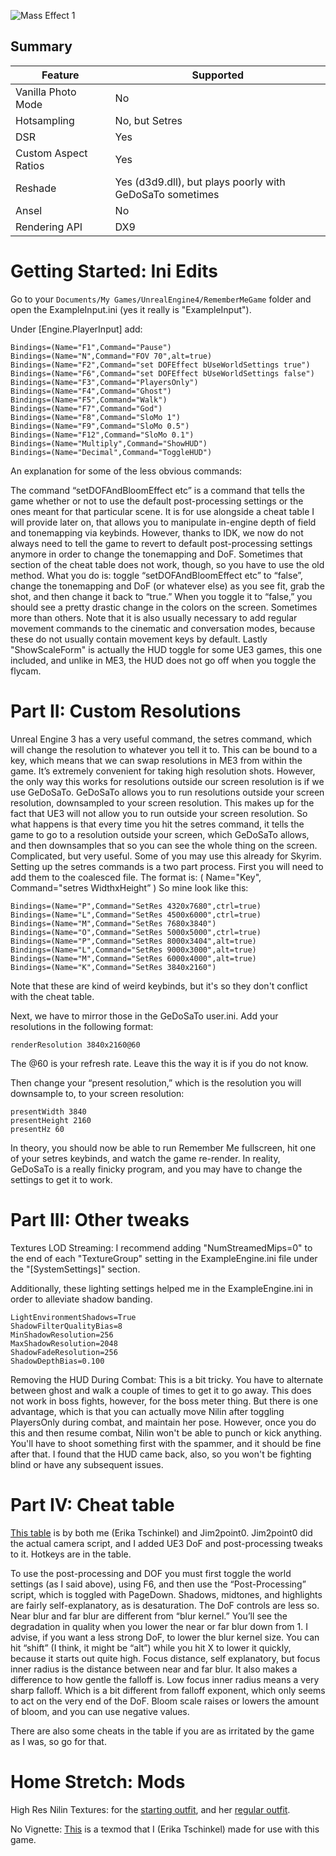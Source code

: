![Mass Effect 1](\Images\remember_me.png "Shot by Otis_Inf")

[//]: #\Images\remember_me.png

## Summary

Feature | Supported
--|--
Vanilla Photo Mode | No
Hotsampling | No, but Setres
DSR | Yes
Custom Aspect Ratios | Yes
Reshade | Yes (d3d9.dll), but plays poorly with GeDoSaTo sometimes
Ansel | No
Rendering API | DX9

Getting Started: Ini Edits
==========================================================
Go to your `Documents/My Games/UnrealEngine4/RememberMeGame` folder and open the ExampleInput.ini (yes it really is "ExampleInput"). 

Under [Engine.PlayerInput] add:
```
Bindings=(Name="F1",Command="Pause")
Bindings=(Name="N",Command="FOV 70",alt=true)
Bindings=(Name="F2",Command="set DOFEffect bUseWorldSettings true")
Bindings=(Name="F6",Command="set DOFEffect bUseWorldSettings false")
Bindings=(Name="F3",Command="PlayersOnly")
Bindings=(Name="F4",Command="Ghost")
Bindings=(Name="F5",Command="Walk")
Bindings=(Name="F7",Command="God")
Bindings=(Name="F8",Command="SloMo 1")
Bindings=(Name="F9",Command="SloMo 0.5")
Bindings=(Name="F12",Command="SloMo 0.1")
Bindings=(Name="Multiply",Command="ShowHUD")
Bindings=(Name="Decimal",Command="ToggleHUD")
```

An explanation for some of the less obvious commands:

The command “setDOFAndBloomEffect etc” is a command that tells the game whether or not to use the default post-processing settings or the ones meant for that particular scene. It is for use alongside a cheat table I will provide later on, that allows you to manipulate in-engine depth of field and tonemapping via keybinds. However, thanks to IDK, we now do not always need to tell the game to revert to default post-processing settings anymore in order to change the tonemapping and DoF. Sometimes that section of the cheat table does not work, though, so you have to use the old method.
What you do is: toggle “setDOFAndBloomEffect etc” to “false”, change the tonemapping and DoF (or whatever else) as you see fit, grab the shot, and then change it back to “true.” When you toggle it to “false,” you should see a pretty drastic change in the colors on the screen. Sometimes more than others. Note that it is also usually necessary to add regular movement commands to the cinematic and conversation modes, because these do not usually contain movement keys by default. Lastly "ShowScaleForm" is actually the HUD toggle for some UE3 games, this one included, and unlike in ME3, the HUD does not go off when you toggle the flycam.

Part II: Custom Resolutions
==========================================================

Unreal Engine 3 has a very useful command, the setres command, which will change the resolution to whatever you tell it to. This can be bound to a key, which means that we can swap resolutions in ME3 from within the game. It’s extremely convenient for taking high resolution shots.
However, the only way this works for resolutions outside our screen resolution is if we use GeDoSaTo. GeDoSaTo allows you to run resolutions outside your screen resolution, downsampled to your screen resolution. This makes up for the fact that UE3 will not allow you to run outside your screen resolution. So what happens is that every time you hit the setres command, it tells the game to go to a resolution outside your screen, which GeDoSaTo allows, and then downsamples that so you can see the whole thing on the screen. Complicated, but very useful. Some of you may use this already for Skyrim.
Setting up the setres commands is a two part process. First you will need to add them to the coalesced file. The format is:
( Name="Key", Command="setres WidthxHeight” )
So mine look like this:
```
Bindings=(Name="P",Command="SetRes 4320x7680",ctrl=true)
Bindings=(Name="L",Command="SetRes 4500x6000",ctrl=true)
Bindings=(Name="M",Command="SetRes 7680x3840")
Bindings=(Name="O",Command="SetRes 5000x5000",ctrl=true)
Bindings=(Name="P",Command="SetRes 8000x3404",alt=true)
Bindings=(Name="L",Command="SetRes 9000x3000",alt=true)
Bindings=(Name="M",Command="SetRes 6000x4000",alt=true)
Bindings=(Name="K",Command="SetRes 3840x2160")
```

Note that these are kind of weird keybinds, but it's so they don't conflict with the cheat table.

Next, we have to mirror those in the GeDoSaTo user.ini. Add your resolutions in the following format:
```
renderResolution 3840x2160@60
```
The @60 is your refresh rate. Leave this the way it is if you do not know.

Then change your “present resolution,” which is the resolution you will downsample to, to your screen resolution:
```
presentWidth 3840 
presentHeight 2160 
presentHz 60
```
In theory, you should now be able to run Remember Me fullscreen, hit one of your setres keybinds, and watch the game re-render. In reality, GeDoSaTo is a really finicky program, and you may have to change the settings to get it to work. 


Part III: Other tweaks
==========================================================
Textures LOD Streaming: I recommend adding "NumStreamedMips=0" to the end of each "TextureGroup" setting in the ExampleEngine.ini file under the "[SystemSettings]" section.

Additionally, these lighting settings helped me in the ExampleEngine.ini in order to alleviate shadow banding.
```
LightEnvironmentShadows=True
ShadowFilterQualityBias=8
MinShadowResolution=256
MaxShadowResolution=2048
ShadowFadeResolution=256
ShadowDepthBias=0.100
```
Removing the HUD During Combat: This is a bit tricky. You have to alternate between ghost and walk a couple of times to get it to go away. This does not work in boss fights, however, for the boss meter thing. But there is one advantage, which is that you can actually move Nilin after toggling PlayersOnly during combat, and maintain her pose. However, once you do this and then resume combat, Nilin won't be able to punch or kick anything. You'll have to shoot something first with the spammer, and it should be fine after that. I found that the HUD came back, also, so you won't be fighting blind or have any subsequent issues.



Part IV: Cheat table
==========================================================
<a href="..\CheatTables\RememberMeFinal3.CT">This table</a> is by both me (Erika Tschinkel) and Jim2point0. Jim2point0 did the actual camera script, and I added UE3 DoF and post-processing tweaks to it. Hotkeys are in the table.

To use the post-processing and DOF you must first toggle the world settings (as I said above), using F6, and then use the “Post-Processing” script, which is toggled with PageDown. Shadows, midtones, and highlights are fairly self-explanatory, as is desaturation. The DoF controls are less so. Near blur and far blur are different from “blur kernel.” You’ll see the degradation in quality when you lower the near or far blur down from 1. I advise, if you want a less strong DoF, to lower the blur kernel size. You can hit “shift” (I think, it might be “alt”) while you hit X to lower it quickly, because it starts out quite high. Focus distance, self explanatory, but focus inner radius is the distance between near and far blur. It also makes a difference to how gentle the falloff is. Low focus inner radius means a very sharp falloff. Which is a bit different from falloff exponent, which only seems to act on the very end of the DoF. Bloom scale raises or lowers the amount of bloom, and you can use negative values. 

There are also some cheats in the table if you are as irritated by the game as I was, so go for that.


Home Stretch: Mods
==========================================================
High Res Nilin Textures: for the <a href="https://www.nexusmods.com/rememberme/mods/1">starting outfit</a>, and her <a href="https://www.nexusmods.com/rememberme/mods/5">regular outfit</a>. 

No Vignette: <a href="http://www.mediafire.com/file/vj4jibkah9tuauv/RM_No_Vignette.7z/file">This</a> is a texmod that I (Erika Tschinkel) made for use with this game. 